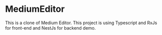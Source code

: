 # MediumEditor
This is a clone of Medium Editor. This project is using Typescript and RxJs for front-end and NestJs for backend demo.
